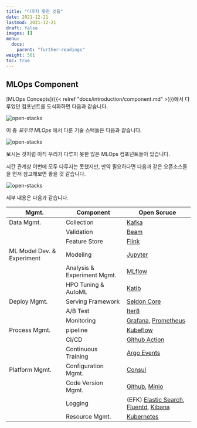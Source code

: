 ```yaml
---
title: "다루지 못한 것들"
date: 2021-12-21
lastmod: 2021-12-21
draft: false
images: []
menu:
  docs:
    parent: "further-readings"
weight: 501
toc: true
---
```


## MLOps Component

[MLOps Concepts]({{< relref "docs/introduction/component.md" >}})에서 다루었던 컴포넌트를 도식화하면 다음과 같습니다.

<p>
  <img src="/images/docs/further-readings/open-stacks-0.png" title="open-stacks"/>
</p>

이 중 *모두의 MLOps* 에서 다룬 기술 스택들은 다음과 같습니다.

<p>
  <img src="/images/docs/further-readings/open-stacks-1.png" title="open-stacks"/>
</p>

보시는 것처럼 아직 우리가 다루지 못한 많은 MLOps 컴포넌트들이 있습니다.  

시간 관계상 이번에 모두 다루지는 못했지만, 만약 필요하다면 다음과 같은 오픈소스들을 먼저 참고해보면 좋을 것 같습니다.

<p>
  <img src="/images/docs/further-readings/open-stacks-2.png" title="open-stacks"/>
</p>

세부 내용은 다음과 같습니다.

| Mgmt.                      | Component                   | Open Soruce                           |
| -------------------------- | --------------------------- | ------------------------------------- |
| Data Mgmt.                 | Collection                  | [Kafka](https://kafka.apache.org/)                                 |
|                            | Validation                  | [Beam](https://beam.apache.org/)                                  |
|                            | Feature Store               | [Flink](https://flink.apache.org/)                                 |
| ML Model Dev. & Experiment | Modeling                    | [Jupyter](https://jupyter.org/)                               |
|                            | Analysis & Experiment Mgmt. | [MLflow](https://mlflow.org/)                                |
|                            | HPO Tuning & AutoML         | [Katib](https://github.com/kubeflow/katib)                                 |
| Deploy Mgmt.               | Serving Framework           | [Seldon Core](https://docs.seldon.io/projects/seldon-core/en/latest/index.html)                           |
|                            | A/B Test                    | [Iter8](https://iter8.tools/0.8/)                                 |
|                            | Monitoring                  | [Grafana](https://grafana.com/oss/grafana/), [Prometheus](https://prometheus.io/)                   |
| Process Mgmt.              | pipeline                    | [Kubeflow](https://www.kubeflow.org/)                              |
|                            | CI/CD                       | [Github Action](https://docs.github.com/en/actions)                         |
|                            | Continuous Training         | [Argo Events](https://argoproj.github.io/events/)                           |
| Platform Mgmt.             | Configuration Mgmt.         | [Consul](https://www.consul.io/)                                |
|                            | Code Version Mgmt.          | [Github](https://github.com/), [Minio](https://min.io/)                         |
|                            | Logging                     | (EFK) [Elastic Search](https://www.elastic.co/kr/elasticsearch/), [Fluentd](https://www.fluentd.org/), [Kibana](https://www.elastic.co/kr/kibana/) |
|                            | Resource Mgmt.              | [Kubernetes](https://kubernetes.io/)                            |
